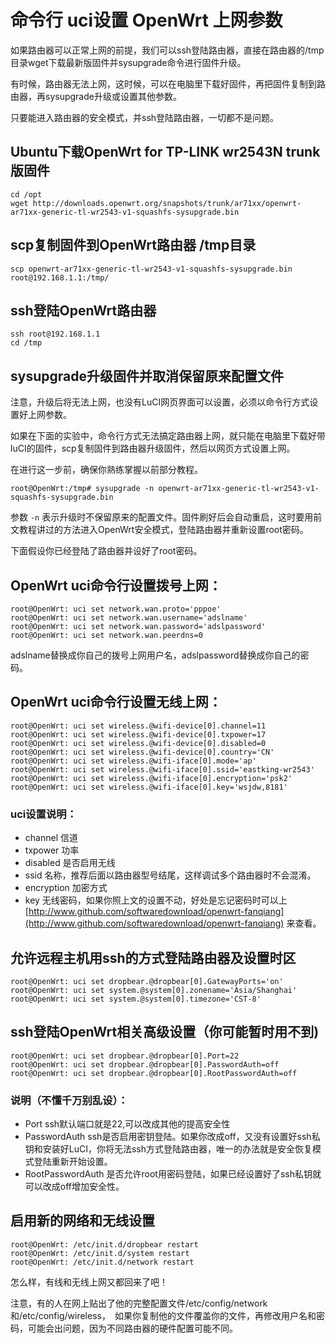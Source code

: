 # 命令行 uci设置 OpenWrt 上网参数

如果路由器可以正常上网的前提，我们可以ssh登陆路由器，直接在路由器的/tmp目录wget下载最新版固件并sysupgrade命令进行固件升级。

有时候，路由器无法上网，这时候，可以在电脑里下载好固件，再把固件复制到路由器，再sysupgrade升级或设置其他参数。

只要能进入路由器的安全模式，并ssh登陆路由器，一切都不是问题。


## Ubuntu下载OpenWrt for TP-LINK wr2543N  trunk版固件
	cd /opt
	wget http://downloads.openwrt.org/snapshots/trunk/ar71xx/openwrt-ar71xx-generic-tl-wr2543-v1-squashfs-sysupgrade.bin

## scp复制固件到OpenWrt路由器 /tmp目录
	scp openwrt-ar71xx-generic-tl-wr2543-v1-squashfs-sysupgrade.bin root@192.168.1.1:/tmp/

## ssh登陆OpenWrt路由器
	ssh root@192.168.1.1
	cd /tmp
	
## sysupgrade升级固件并取消保留原来配置文件
注意，升级后将无法上网，也没有LuCI网页界面可以设置，必须以命令行方式设置好上网参数。
	
如果在下面的实验中，命令行方式无法搞定路由器上网，就只能在电脑里下载好带luCI的固件，scp复制固件到路由器升级固件，然后以网页方式设置上网。
	
在进行这一步前，确保你熟练掌握以前部分教程。
	
	root@OpenWrt:/tmp# sysupgrade -n openwrt-ar71xx-generic-tl-wr2543-v1-squashfs-sysupgrade.bin

参数 `-n` 表示升级时不保留原来的配置文件。固件刷好后会自动重启，这时要用前文教程讲过的方法进入OpenWrt安全模式，登陆路由器并重新设置root密码。

下面假设你已经登陆了路由器并设好了root密码。

## OpenWrt uci命令行设置拨号上网：
	root@OpenWrt: uci set network.wan.proto='pppoe'
	root@OpenWrt: uci set network.wan.username='adslname'
	root@OpenWrt: uci set network.wan.password='adslpassword'
	root@OpenWrt: uci set network.wan.peerdns=0

adslname替换成你自己的拨号上网用户名，adslpassword替换成你自己的密码。

## OpenWrt uci命令行设置无线上网：

	root@OpenWrt: uci set wireless.@wifi-device[0].channel=11
	root@OpenWrt: uci set wireless.@wifi-device[0].txpower=17
	root@OpenWrt: uci set wireless.@wifi-device[0].disabled=0
	root@OpenWrt: uci set wireless.@wifi-device[0].country='CN'
	root@OpenWrt: uci set wireless.@wifi-iface[0].mode='ap'
	root@OpenWrt: uci set wireless.@wifi-iface[0].ssid='eastking-wr2543'
	root@OpenWrt: uci set wireless.@wifi-iface[0].encryption='psk2'
	root@OpenWrt: uci set wireless.@wifi-iface[0].key='wsjdw,8181'

### uci设置说明：
- channel 信道
- txpower 功率
- disabled 是否启用无线
- ssid 名称，推荐后面以路由器型号结尾，这样调试多个路由器时不会混淆。
- encryption 加密方式
- key 无线密码，如果你照上文的设置不动，好处是忘记密码时可以上 [http://www.github.com/softwaredownload/openwrt-fanqiang](http://www.github.com/softwaredownload/openwrt-fanqiang) 来查看。


## 允许远程主机用ssh的方式登陆路由器及设置时区

	root@OpenWrt: uci set dropbear.@dropbear[0].GatewayPorts='on'
	root@OpenWrt: uci set system.@system[0].zonename='Asia/Shanghai'
	root@OpenWrt: uci set system.@system[0].timezone='CST-8'


## ssh登陆OpenWrt相关高级设置（你可能暂时用不到)

	root@OpenWrt: uci set dropbear.@dropbear[0].Port=22
	root@OpenWrt: uci set dropbear.@dropbear[0].PasswordAuth=off
	root@OpenWrt: uci set dropbear.@dropbear[0].RootPasswordAuth=off

### 说明（不懂千万别乱设）：
- Port ssh默认端口就是22,可以改成其他的提高安全性
- PasswordAuth ssh是否启用密钥登陆。如果你改成off，又没有设置好ssh私钥和安装好LuCI，你将无法ssh方式登陆路由器，唯一的办法就是安全恢复模式登陆重新开始设置。
- RootPasswordAuth 是否允许root用密码登陆，如果已经设置好了ssh私钥就可以改成off增加安全性。

## 启用新的网络和无线设置

	root@OpenWrt: /etc/init.d/dropbear restart
	root@OpenWrt: /etc/init.d/system restart
	root@OpenWrt: /etc/init.d/network restart

怎么样，有线和无线上网又都回来了吧！

注意，有的人在网上贴出了他的完整配置文件/etc/config/network 和/etc/config/wireless，　如果你复制他的文件覆盖你的文件，再修改用户名和密码，可能会出问题，因为不同路由器的硬件配置可能不同。
